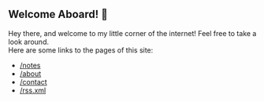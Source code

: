 ## Welcome Aboard! 🚀

Hey there, and welcome to my little corner of the internet! Feel free to take a look around.  
Here are some links to the pages of this site:

- [/notes](/notes)
- [/about](/about)
- [/contact](/contact)
- [/rss.xml](/rss.xml)
